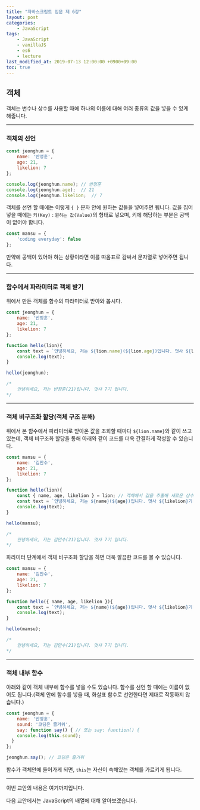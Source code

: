 ```yaml
---
title: "자바스크립트 입문 제 6강"
layout: post
categories:
    - JavaScript
tags:
    - JavaScript
    - vanillaJS
    - es6
    - lecture
last_modified_at: 2019-07-13 12:00:00 +0900+09:00
toc: true
---
```


## 객체

객체는 변수나 상수를 사용할 때에 하나의 이름에 대해 여러 종류의 값을 넣을 수 있게 해줍니다.

---

### 객체의 선언

~~~javascript
const jeonghun = {
    name: '반정훈',
    age: 21,
    likelion: 7
};

console.log(jeonghun.name); // 반정훈
console.log(jeonghun.age);  // 21
console.log(jeonghun.likelion;  // 7
~~~

객체를 선언 할 때에는 이렇게 `{ }` 문자 안에 원하는 값들을 넣어주면 됩니다. 값을 집어 넣을 때에는 `키(Key)` : `원하는 값(Value)`의 형태로 넣으며, 키에 해당하는 부분은 공백이 없어야 합니다. 

~~~javascript
const mansu = {
    'coding everyday': false
};
~~~

만약에 공백이 있어야 하는 상황이라면 이를 따옴표로 감싸서 문자열로 넣어주면 됩니다.

---

### 함수에서 파라미터로 객체 받기

위에서 만든 객체를 함수의 파라미터로 받아와 봅시다.

~~~javascript
const jeonghun = {
    name: '반정훈',
    age: 21,
    likelion: 7
};

function hello(lion){
    const text = `안녕하세요, 저는 ${lion.name}(${lion.age})입니다. 멋사 ${lion.likelion}기 입니다.`
    console.log(text);
}

hello(jeonghun);

/*
    안녕하세요, 저는 반정훈(21)입니다. 멋사 7기 입니다.
*/
~~~

---

### 객체 비구조화 할당(객체 구조 분해)

위에서 본 함수에서 파라미터로 받아온 값을 조회할 때마다 `${lion.name}`와 같이 쓰고 있는데, 객체 비구조화 할당을 통해 아래와 같이 코드를 더욱 간결하게 작성할 수 있습니다.

~~~javascript
const mansu = {
    name: '김만수',
    age: 21,
    likelion: 7
};

function hello(lion){
    const { name, age, likelion } = lion; // 객체에서 값을 추출해 새로운 상수로 선언
    const text = `안녕하세요, 저는 ${name}(${age})입니다. 멋사 ${likelion}기 입니다.`
    console.log(text);
}

hello(mansu);

/*
    안녕하세요, 저는 김만수(21)입니다. 멋사 7기 입니다.
*/
~~~

파라미터 단계에서 객체 비구조화 할당을 하면 더욱 깔끔한 코드를 볼 수 있습니다.

~~~javascript
const mansu = {
    name: '김만수',
    age: 21,
    likelion: 7
};

function hello({ name, age, likelion }){
    const text = `안녕하세요, 저는 ${name}(${age})입니다. 멋사 ${likelion}기 입니다.`
    console.log(text);
}

hello(mansu);

/*
    안녕하세요, 저는 김만수(21)입니다. 멋사 7기 입니다.
*/
~~~

---

### 객체 내부 함수

아래와 같이 객체 내부에 함수를 넣을 수도 있습니다. 함수를 선언 할 때에는 이름이 없어도 됩니다.(객체 안에 함수를 넣을 때, 화살표 함수로 선언한다면 제대로 작동하지 않습니다.)

~~~javascript
const jeonghun = {
    name: '반정훈',
    sound: '코딩은 즐거워',
    say: function say() { // 또는 say: function() {
    console.log(this.sound);
  }
};

jeonghun.say(); // 코딩은 즐거워
~~~

함수가 객체안에 들어가게 되면, `this`는 자신이 속해있는 객체를 가르키게 됩니다.

---

이번 교안의 내용은 여기까지입니다.

다음 교안에서는 JavaScript의 배열에 대해 알아보겠습니다.
